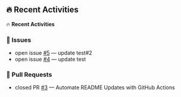 ## 🔥 Recent Activities
<!--ACTIVITY-START-->
🔥 **Recent Activities**

### 🐛 Issues
- open issue [#5](https://github.com/jayterry/work-project/issues/5) — update test#2
- open issue [#4](https://github.com/jayterry/work-project/issues/4) — update test

### 🚀 Pull Requests
- closed PR [#3](https://github.com/jayterry/work-project/pull/3) — Automate README Updates with GitHub Actions

